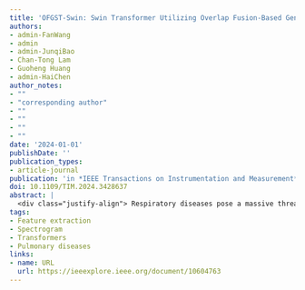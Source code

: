 ```yaml
---
title: 'OFGST-Swin: Swin Transformer Utilizing Overlap Fusion-Based Generalized S-Transform for Respiratory Cycle Classification'
authors:
- admin-FanWang
- admin
- admin-JunqiBao
- Chan-Tong Lam
- Guoheng Huang
- admin-HaiChen
author_notes:
- ""
- "corresponding author"
- ""
- ""
- ""
- ""
date: '2024-01-01'
publishDate: ''
publication_types:
- article-journal
publication: 'in *IEEE Transactions on Instrumentation and Measurement* [SCI,JCR Q1]'
doi: 10.1109/TIM.2024.3428637
abstract: |
  <div class="justify-align"> Respiratory diseases pose a massive threat to human health; thus, early diagnosis and treatment are essential. Although electronic stethoscopes have shown effectiveness in enhancing auscultation, the diagnosis still necessitates the expertise of a specialist. In this article, we propose a Swin Transformer utilizing overlap fusion-based generalized S-transform (OFGST-Swin) for respiratory cycle classification. The proposed OFGST-Swin demonstrates the capability to categorize respiratory sounds captured by electronic stethoscopes and detect adventitious respiratory cycles within these recordings, and it consists of two novel modules: the sliding window-based augmentation (SWA) for respiratory cycle data enhancement, and the overlap fusion-based generalized S-transform (OFGST) for respiratory cycle feature extraction. The SWA addresses data imbalance in medical datasets by generating adventitious respiratory cycles through a sliding window. The OFGST incorporates the innovative triangular window-based overlap fusion (TWOF) into the enhanced generalized S-transform (EGST), for extracting respiratory cycle features. The proposed OFGST-Swin has been evaluated on two datasets: the ICBHI 2017 dataset and the SPRsound respiratory sound dataset. The experimental results indicate that the proposed OFGST-Swin achieves a better accuracy score of 0.5605 on four-category classification tasks in the ICBHI 2017 dataset, and 0.8018 on seven-category classification tasks in the SPRsound dataset. The proposed method, serving as a signal processing backend for electronic stethoscopes, offers highly effective diagnostic advice to physicians. </div>
tags:
- Feature extraction
- Spectrogram
- Transformers
- Pulmonary diseases
links:
- name: URL
  url: https://ieeexplore.ieee.org/document/10604763
---
```

